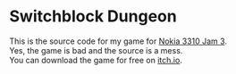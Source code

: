 # Switchblock Dungeon

This is the source code for my game for [Nokia 3310 Jam 3](https://itch.io/jam/nokiajam3).  
Yes, the game is bad and the source is a mess.  
You can download the game for free on [itch.io](https://visiblereality.itch.io/switchblock-dungeon).

